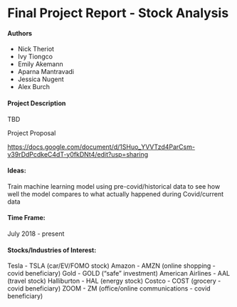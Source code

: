 # Final Project Report - Stock Analysis

#### Authors
* Nick Theriot
* Ivy Tiongco
* Emily Akemann
* Aparna Mantravadi
* Jessica Nugent
* Alex Burch

#### Project Description

TBD

Project Proposal

https://docs.google.com/document/d/1SHuo_YVVTzd4ParCsm-v39rDdPcdkeC4dT-y0fkDNt4/edit?usp=sharing


#### Ideas:
Train machine learning model using pre-covid/historical data to see how well the model compares to what actually happened during Covid/current data

#### Time Frame:
July 2018 - present

#### Stocks/Industries of Interest:
Tesla - TSLA (car/EV/FOMO stock)
Amazon - AMZN (online shopping - covid beneficiary)
Gold - GOLD (“safe” investment)
American Airlines - AAL (travel stock)
Halliburton - HAL (energy stock)
Costco - COST (grocery - covid beneficiary)
ZOOM - ZM (office/online communications - covid beneficiary)

